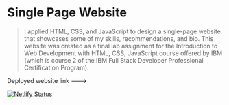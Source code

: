 # Single Page Website

> I applied HTML, CSS, and JavaScript to design a single-page website that showcases some of my skills, recommendations, and bio. 
  This website was created as a final lab assignment for the Introduction to Web Development with HTML, CSS, JavaScript course offered by IBM 
  (which is course 2 of the IBM Full Stack Developer Professional Certification Program).
  
  Deployed website link ---> [](https://solo-web-page.netlify.app)
  
  
  [![Netlify Status](https://api.netlify.com/api/v1/badges/4fe13f9b-c570-4b0c-b2f3-0d2e9c357a33/deploy-status)](https://app.netlify.com/sites/solo-web-page/deploys)
